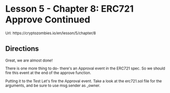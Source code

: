 # Lesson 5 - Chapter 8: ERC721 Approve Continued

<small>
Url: https://cryptozombies.io/en/lesson/5/chapter/8
</small>

## Directions

<small>
Great, we are almost done!

There is one more thing to do- there's an Approval event in the ERC721 spec. So we should fire this event at the end of the approve function.

Putting it to the Test
Let's fire the Approval event. Take a look at the erc721.sol file for the arguments, and be sure to use msg.sender as \_owner.

</small>
